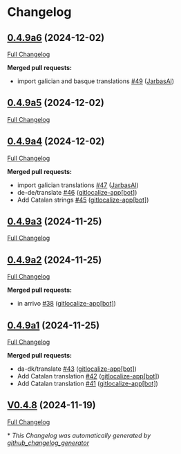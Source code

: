 # Changelog

## [0.4.9a6](https://github.com/OpenVoiceOS/ovos-skill-boot-finished/tree/0.4.9a6) (2024-12-02)

[Full Changelog](https://github.com/OpenVoiceOS/ovos-skill-boot-finished/compare/0.4.9a5...0.4.9a6)

**Merged pull requests:**

- import galician and basque translations [\#49](https://github.com/OpenVoiceOS/ovos-skill-boot-finished/pull/49) ([JarbasAl](https://github.com/JarbasAl))

## [0.4.9a5](https://github.com/OpenVoiceOS/ovos-skill-boot-finished/tree/0.4.9a5) (2024-12-02)

[Full Changelog](https://github.com/OpenVoiceOS/ovos-skill-boot-finished/compare/0.4.9a4...0.4.9a5)

## [0.4.9a4](https://github.com/OpenVoiceOS/ovos-skill-boot-finished/tree/0.4.9a4) (2024-12-02)

[Full Changelog](https://github.com/OpenVoiceOS/ovos-skill-boot-finished/compare/0.4.9a3...0.4.9a4)

**Merged pull requests:**

- import galician translations [\#47](https://github.com/OpenVoiceOS/ovos-skill-boot-finished/pull/47) ([JarbasAl](https://github.com/JarbasAl))
- de-de/translate [\#46](https://github.com/OpenVoiceOS/ovos-skill-boot-finished/pull/46) ([gitlocalize-app[bot]](https://github.com/apps/gitlocalize-app))
- Add Catalan strings [\#45](https://github.com/OpenVoiceOS/ovos-skill-boot-finished/pull/45) ([gitlocalize-app[bot]](https://github.com/apps/gitlocalize-app))

## [0.4.9a3](https://github.com/OpenVoiceOS/ovos-skill-boot-finished/tree/0.4.9a3) (2024-11-25)

[Full Changelog](https://github.com/OpenVoiceOS/ovos-skill-boot-finished/compare/0.4.9a2...0.4.9a3)

## [0.4.9a2](https://github.com/OpenVoiceOS/ovos-skill-boot-finished/tree/0.4.9a2) (2024-11-25)

[Full Changelog](https://github.com/OpenVoiceOS/ovos-skill-boot-finished/compare/0.4.9a1...0.4.9a2)

**Merged pull requests:**

- in arrivo [\#38](https://github.com/OpenVoiceOS/ovos-skill-boot-finished/pull/38) ([gitlocalize-app[bot]](https://github.com/apps/gitlocalize-app))

## [0.4.9a1](https://github.com/OpenVoiceOS/ovos-skill-boot-finished/tree/0.4.9a1) (2024-11-25)

[Full Changelog](https://github.com/OpenVoiceOS/ovos-skill-boot-finished/compare/V0.4.8...0.4.9a1)

**Merged pull requests:**

- da-dk/translate [\#43](https://github.com/OpenVoiceOS/ovos-skill-boot-finished/pull/43) ([gitlocalize-app[bot]](https://github.com/apps/gitlocalize-app))
- Add Catalan translation [\#42](https://github.com/OpenVoiceOS/ovos-skill-boot-finished/pull/42) ([gitlocalize-app[bot]](https://github.com/apps/gitlocalize-app))
- Add Catalan translation [\#41](https://github.com/OpenVoiceOS/ovos-skill-boot-finished/pull/41) ([gitlocalize-app[bot]](https://github.com/apps/gitlocalize-app))

## [V0.4.8](https://github.com/OpenVoiceOS/ovos-skill-boot-finished/tree/V0.4.8) (2024-11-19)

[Full Changelog](https://github.com/OpenVoiceOS/ovos-skill-boot-finished/compare/0.4.8...V0.4.8)



\* *This Changelog was automatically generated by [github_changelog_generator](https://github.com/github-changelog-generator/github-changelog-generator)*
